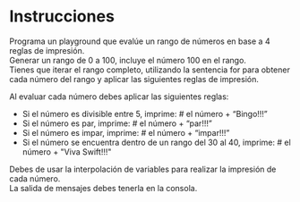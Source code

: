 Instrucciones
=============
Programa un playground que evalúe un rango de números en base a 4 reglas de impresión.  
Generar un rango de 0 a 100, incluye el número 100 en el rango.  
Tienes que iterar el rango completo, utilizando la sentencia for para obtener cada número del rango y aplicar las siguientes reglas de impresión.  

Al evaluar cada número debes aplicar las siguientes reglas:

* Si el número es divisible entre 5, imprime: # el número  + “Bingo!!!”
* Si el número es par, imprime: # el número + “par!!!”
* Si el número es impar, imprime: # el número + “impar!!!”
* Si el número se encuentra dentro de un rango del 30 al 40, imprime: # el número +  "Viva Swift!!!"

Debes de usar la interpolación de variables para realizar la impresión de cada número.  
La salida de mensajes debes tenerla en la consola.
